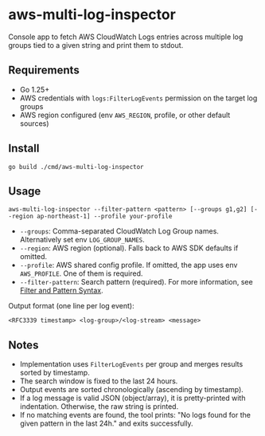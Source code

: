 # aws-multi-log-inspector

Console app to fetch AWS CloudWatch Logs entries across multiple log groups tied to a given string and print them to stdout.

## Requirements

- Go 1.25+
- AWS credentials with `logs:FilterLogEvents` permission on the target log groups
- AWS region configured (env `AWS_REGION`, profile, or other default sources)

## Install

```
go build ./cmd/aws-multi-log-inspector
```

## Usage

```
aws-multi-log-inspector --filter-pattern <pattern> [--groups g1,g2] [--region ap-northeast-1] --profile your-profile
```

- `--groups`: Comma-separated CloudWatch Log Group names. Alternatively set env `LOG_GROUP_NAMES`.
- `--region`: AWS region (optional). Falls back to AWS SDK defaults if omitted.
- `--profile`: AWS shared config profile. If omitted, the app uses env `AWS_PROFILE`. One of them is required.
- `--filter-pattern`: Search pattern (required). For more information, see [Filter and Pattern Syntax](https://docs.aws.amazon.com/AmazonCloudWatch/latest/logs/FilterAndPatternSyntax.html).

Output format (one line per log event):

```
<RFC3339 timestamp> <log-group>/<log-stream> <message>
```

## Notes

- Implementation uses `FilterLogEvents` per group and merges results sorted by timestamp.
- The search window is fixed to the last 24 hours.
- Output events are sorted chronologically (ascending by timestamp).
- If a log message is valid JSON (object/array), it is pretty-printed with indentation. Otherwise, the raw string is printed.
- If no matching events are found, the tool prints: "No logs found for the given pattern in the last 24h." and exits successfully.
